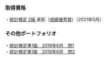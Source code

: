### 取得資格
・[統計検定 2級](https://www.toukei-kentei.jp/about/grade2/) 表彰（[成績優秀賞](https://github.com/y-sh-ml/Statistics/blob/main/%E5%90%88%E6%A0%BC%E8%A8%BC%E6%9B%B8/%E7%B5%B1%E8%A8%88%E6%A4%9C%E5%AE%9A2%E7%B4%9A%20%E8%A1%A8%E5%BD%B0.pdf)）（2021年5月）<br>

### その他ポートフォリオ

・[統計検定準1級　2019年6月　問1](https://qiita.com/y-sh-ml/items/609eb99c9c9697d206b6)<br>
・[統計検定準1級　2019年6月　問2](https://qiita.com/y-sh-ml/items/fc98d7f00eec4cd50ca9)
